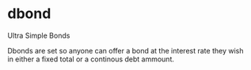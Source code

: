 # dbond
Ultra Simple Bonds

Dbonds are set so anyone can offer a bond at the interest rate they wish<br>
in either a fixed total or a continous debt ammount. 

